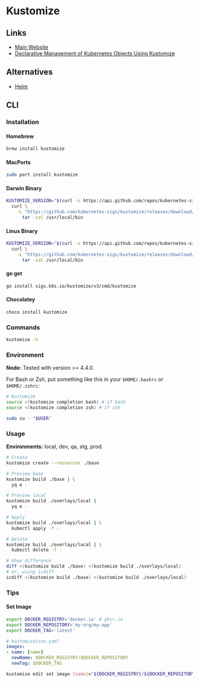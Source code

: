 # Kustomize

<!--
https://github.com/L-U-C-K-Y/kustomize-with-multiple-envs
https://kubernetes.io/docs/tasks/manage-kubernetes-objects/kustomization/
-->

## Links

- [Main Website](https://kustomize.io/)
- [Declarative Management of Kubernetes Objects Using Kustomize](https://kubernetes.io/docs/tasks/manage-kubernetes-objects/kustomization/)

## Alternatives

- [Helm](/helm.md)

## CLI

### Installation

#### Homebrew

```sh
brew install kustomize
```

#### MacPorts

```sh
sudo port install kustomize
```

#### Darwin Binary

```sh
KUSTOMIZE_VERSION="$(curl -s https://api.github.com/repos/kubernetes-sigs/kustomize/releases/latest | grep tag_name | cut -d '"' -f 4 | cut -d '/' -f 2)"; \
  curl \
    -L "https://github.com/kubernetes-sigs/kustomize/releases/download/kustomize/${KUSTOMIZE_VERSION}/kustomize_${KUSTOMIZE_VERSION}_darwin_amd64.tar.gz" | \
      tar -xzC /usr/local/bin
```

#### Linux Binary

```sh
KUSTOMIZE_VERSION="$(curl -s https://api.github.com/repos/kubernetes-sigs/kustomize/releases/latest | grep tag_name | cut -d '"' -f 4 | cut -d '/' -f 2)"; \
  curl \
    -L "https://github.com/kubernetes-sigs/kustomize/releases/download/kustomize/${KUSTOMIZE_VERSION}/kustomize_${KUSTOMIZE_VERSION}_linux_amd64.tar.gz" | \
      tar -xzC /usr/local/bin
```

#### go get

```sh
go install sigs.k8s.io/kustomize/v3/cmd/kustomize
```

#### Chocolatey

```sh
choco install kustomize
```

### Commands

```sh
kustomize -h
```

### Environment

**Node:** Tested with version >= 4.4.0.

For Bash or Zsh, put something like this in your `$HOME/.bashrc` or `$HOME/.zshrc`:

```sh
# Kustomize
source <(kustomize completion bash) # if bash
source <(kustomize completion zsh) # if zsh
```

```sh
sudo su - "$USER"
```

### Usage

**Environments:** local, dev, qa, stg, prod.

```sh
# Create
kustomize create --resources ./base

# Preview base
kustomize build ./base | \
  yq e -

# Preview local
kustomize build ./overlays/local |
  yq e -

# Apply
kustomize build ./overlays/local | \
  kubectl apply -f -

# Delete
kustomize build ./overlays/local | \
  kubectl delete -f -

# Show difference
diff <(kustomize build ./base) <(kustomize build ./overlays/local)
# or, using icdiff
icdiff <(kustomize build ./base) <(kustomize build ./overlays/local)
```

### Tips

#### Set Image

```sh
export DOCKER_REGISTRY='docker.io' # ghcr.io
export DOCKER_REPOSITORY='my-org/my-app'
export DOCKER_TAG='latest'
```

```yaml
# kustomization.yaml
images:
- name: [name]
  newName: $DOCKER_REGISTRY/$DOCKER_REPOSITORY
  newTag: $DOCKER_TAG
```

```sh
kustomize edit set image [name]="${DOCKER_REGISTRY}/${DOCKER_REPOSITORY}:${DOCKER_TAG}"
```

<!-- ### Issues

####

```log
Error: no matches for OriginalId ~G_v1_ConfigMap|~X|my-app-metadata; no matches for CurrentId ~G_v1_ConfigMap|~X|my-app-metadata; failed to find unique target for patch ~G_v1_ConfigMap|my-app-metadata
```

```yaml
resources:
- _app_metadata.yaml
``` -->
